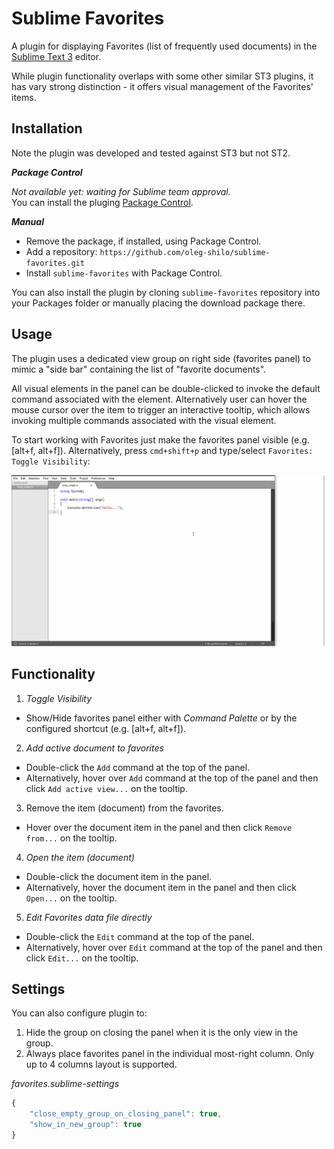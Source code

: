 # Sublime Favorites

A plugin for displaying Favorites (list of frequently used documents) in the [Sublime Text 3](http://sublimetext.com "Sublime Text") editor.

While plugin functionality overlaps with some other similar ST3 plugins, it has vary strong distinction - it offers visual management of the Favorites' items. 

## Installation

Note the plugin was developed and tested against ST3 but not ST2.

*__Package Control__*

_Not available yet: waiting for Sublime team approval._<br>
You can install the pluging [Package Control](https://packagecontrol.io/packages/Favorites). 

*__Manual__*

* Remove the package, if installed, using Package Control.
* Add a repository: `https://github.com/oleg-shilo/sublime-favorites.git`
* Install `sublime-favorites` with Package Control. 

You can also install the plugin by cloning `sublime-favorites` repository into your Packages folder or manually placing the download package there.

## Usage
The plugin uses a dedicated view group on right side (favorites panel) to mimic a "side bar" containing the list of "favorite documents". 

All visual elements in the panel can be double-clicked to invoke the default command associated with the element. Alternatively user can hover the mouse cursor over the item to trigger an interactive tooltip, which allows invoking multiple commands associated with the visual element.


To start working with Favorites just make the favorites panel visible (e.g. [alt+f, alt+f]). Alternatively, press `cmd+shift+p` and type/select `Favorites: Toggle Visibility`: 

![](images/favorites.gif)

## Functionality

1. *Toggle Visibility*  
  - Show/Hide favorites panel either with *Command Palette* or by the configured shortcut (e.g. [alt+f, alt+f]). 

2. *Add active document to favorites*
  - Double-click the `Add` command at the top of the panel.
  - Alternatively, hover over `Add` command at the top of the panel and then click `Add active view...` on the tooltip.

3. Remove the item (document) from the favorites.
  - Hover over the document item in the panel and then click `Remove from...` on the tooltip.

4. *Open the item (document)*
  - Double-click the document item in the panel.
  - Alternatively, hover the document item in the panel and then click `Open...` on the tooltip.

5. *Edit Favorites data file directly*
  - Double-click the `Edit` command at the top of the panel.
  - Alternatively, hover over `Edit` command at the top of the panel and then click `Edit...` on the tooltip.


## Settings

You can also configure plugin to:
1. Hide the group on closing the panel when it is the only view in the group.
2. Always place favorites panel in the individual most-right column. Only up to 4 columns layout is supported.

_favorites.sublime-settings_

```js
{
    "close_empty_group_on_closing_panel": true, 
    "show_in_new_group": true
}
```
